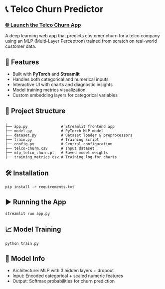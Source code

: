 <!DOCTYPE html>
<html lang="en">
<body>

  <h1>📞 Telco Churn Predictor</h1>
  <h3><a href="https://telco-mlp-churn-5qxoceoxyoxqyvrmboi7ev.streamlit.app/" target="_blank">
    🌐 Launch the Telco Churn App
</a></h3>

  <p>A deep learning web app that predicts customer churn for a telco company using an MLP (Multi-Layer Perceptron) trained from scratch on real-world customer data.</p>

  <h2>🚀 Features</h2>
  <ul>
    <li>Built with <strong>PyTorch</strong> and <strong>Streamlit</strong></li>
    <li>Handles both categorical and numerical inputs</li>
    <li>Interactive UI with charts and diagnostic insights</li>
    <li>Model training metrics visualization</li>
    <li>Custom embedding layers for categorical variables</li>
  </ul>

  <h2>📂 Project Structure</h2>
  <pre><code>.
├── app.py               # Streamlit frontend app
├── model.py             # PyTorch MLP model
├── dataset.py           # Dataset loader & preprocessors
├── train.py             # Training script
├── config.py            # Central configuration
├── telco-churm.csv      # Input dataset
├── mlp_telco_churn.pt   # Saved model weights
├── training_metrics.csv # Training log for charts
</code></pre>

  <h2>🛠️ Installation</h2>
  <pre><code>pip install -r requirements.txt</code></pre>

  <h2>▶️ Running the App</h2>
  <pre><code>streamlit run app.py</code></pre>

  <h2>📈 Model Training</h2>
  <pre><code>python train.py</code></pre>

  <h2>🧠 Model Info</h2>
  <ul>
    <li>Architecture: MLP with 3 hidden layers + dropout</li>
    <li>Input: Encoded categorical + scaled numeric features</li>
    <li>Output: Softmax probabilities for churn prediction</li>
  </ul>

</body>
</html>
